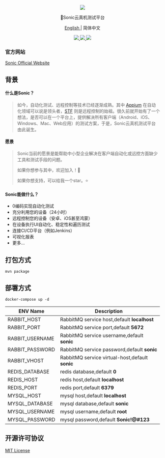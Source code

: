 <p align="center">
  <img src="https://raw.githubusercontent.com/ZhouYixun/sonic-server/main/logo.png">
</p>
<p align="center">🎉Sonic云真机测试平台</p>
<p align="center">
  <a href="https://github.com/ZhouYixun/sonic-server/blob/main/README.md">  
    English
  </a>
  <span>| 简体中文</span>
</p>
<p align="center">
  <a href="#">  
    <img src="https://img.shields.io/badge/release-v1.0.0-orange">
  </a>
  <a href="#">  
    <img src="https://img.shields.io/github/commit-activity/m/ZhouYixun/sonic-agent">
  </a>
  <a href="https://github.com/ZhouYixun/sonic-server/blob/main/LICENSE">  
    <img src="https://img.shields.io/github/license/ZhouYiXun/sonic-server?color=green&label=license&logo=license&logoColor=green">
  </a>
</p>

### 官方网站
 [Sonic Official Website](http://zhouyixun.gitee.io/sonic-official-website)
## 背景

#### 什么是Sonic？

> 如今，自动化测试、远程控制等技术已经逐渐成熟。其中 [Appium](https://github.com/appium/appium) 在自动化领域可以说是领头者，[STF](https://github.com/openstf/stf) 则是远程控制的始祖。很久前就开始有了一个想法，是否可以在一个平台上，提供解决所有客户端（Android、iOS、Windows、Mac、Web应用）的测试方案，于是，Sonic云真机测试平台由此诞生。

#### 愿景

> Sonic当前的愿景是能帮助中小型企业解决在客户端自动化或远控方面缺少工具和测试手段的问题。
>
>  如果你想参与其中，欢迎加入！💪
>
> 如果你想支持，可以给我一个star。⭐

#### Sonic能做什么？

+ 0编码实现自动化测试
+ 充分利用您的设备（24小时）
+ 远程控制您的设备（安卓、iOS甚至鸿蒙）
+ 在设备执行UI自动化、稳定性和遍历测试
+ 连接CI/CD平台（例如Jenkins）
+ 可视化报表
+ 更多...

## 打包方式

```
mvn package 
```

## 部署方式

```
docker-compose up -d
```
|  ENV Name   | Description  |
|  ----  | ----  |
| RABBIT_HOST  | RabbitMQ service host,default **localhost** |
| RABBIT_PORT  | RabbitMQ service port,default **5672** |
| RABBIT_USERNAME  | RabbitMQ service username,default **sonic** |
| RABBIT_PASSWORD  | RabbitMQ service password,default **sonic** |
| RABBIT_VHOST  | RabbitMQ service virtual-host,default **sonic** |
| REDIS_DATABASE  | redis database,default **0** |
| REDIS_HOST  | redis host,default **localhost** |
| REDIS_PORT  | redis port,default **6379** |
| MYSQL_HOST  | mysql host,default **localhost** |
| MYSQL_DATABASE  | mysql database,default **sonic** |
| MYSQL_USERNAME  | mysql username,default **root** |
| MYSQL_PASSWORD  | mysql password,default **Sonic!@#123** |
## 开源许可协议

[MIT License](LICENSE)